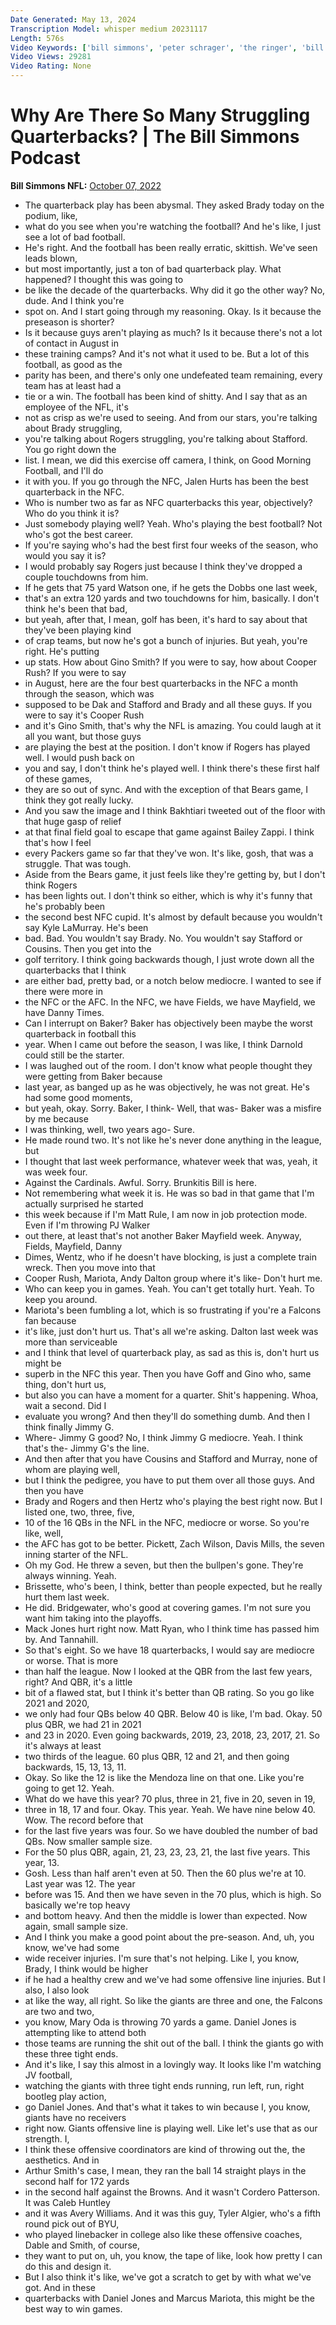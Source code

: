 ```yaml
---
Date Generated: May 13, 2024
Transcription Model: whisper medium 20231117
Length: 576s
Video Keywords: ['bill simmons', 'peter schrager', 'the ringer', 'bill simmons podcast', 'nfl quarterback ranking', 'nfl ranking', 'aaron rodgers', 'tom brady', 'matt stafford', 'jalen hurts', 'geno smith', 'baker mayfield', 'jimmy g', 'jared goff', 'justin fields', 'mac jones', 'josh allen', 'patrick mahomes', 'marcus mariota', 'daniel jones']
Video Views: 29281
Video Rating: None
---
```


# Why Are There So Many Struggling Quarterbacks? | The Bill Simmons Podcast
**Bill Simmons NFL:** [October 07, 2022](https://www.youtube.com/watch?v=0_mmWzv0LLo)
*  The quarterback play has been abysmal. They asked Brady today on the podium, like,
*  what do you see when you're watching the football? And he's like, I just see a lot of bad football.
*  He's right. And the football has been really erratic, skittish. We've seen leads blown,
*  but most importantly, just a ton of bad quarterback play. What happened? I thought this was going to
*  be like the decade of the quarterbacks. Why did it go the other way? No, dude. And I think you're
*  spot on. And I start going through my reasoning. Okay. Is it because the preseason is shorter?
*  Is it because guys aren't playing as much? Is it because there's not a lot of contact in August in
*  these training camps? And it's not what it used to be. But a lot of this football, as good as the
*  parity has been, and there's only one undefeated team remaining, every team has at least had a
*  tie or a win. The football has been kind of shitty. And I say that as an employee of the NFL, it's
*  not as crisp as we're used to seeing. And from our stars, you're talking about Brady struggling,
*  you're talking about Rogers struggling, you're talking about Stafford. You go right down the
*  list. I mean, we did this exercise off camera, I think, on Good Morning Football, and I'll do
*  it with you. If you go through the NFC, Jalen Hurts has been the best quarterback in the NFC.
*  Who is number two as far as NFC quarterbacks this year, objectively? Who do you think it is?
*  Just somebody playing well? Yeah. Who's playing the best football? Not who's got the best career.
*  If you're saying who's had the best first four weeks of the season, who would you say it is?
*  I would probably say Rogers just because I think they've dropped a couple touchdowns from him.
*  If he gets that 75 yard Watson one, if he gets the Dobbs one last week,
*  that's an extra 120 yards and two touchdowns for him, basically. I don't think he's been that bad,
*  but yeah, after that, I mean, golf has been, it's hard to say about that they've been playing kind
*  of crap teams, but now he's got a bunch of injuries. But yeah, you're right. He's putting
*  up stats. How about Gino Smith? If you were to say, how about Cooper Rush? If you were to say
*  in August, here are the four best quarterbacks in the NFC a month through the season, which was
*  supposed to be Dak and Stafford and Brady and all these guys. If you were to say it's Cooper Rush
*  and it's Gino Smith, that's why the NFL is amazing. You could laugh at it all you want, but those guys
*  are playing the best at the position. I don't know if Rogers has played well. I would push back on
*  you and say, I don't think he's played well. I think there's these first half of these games,
*  they are so out of sync. And with the exception of that Bears game, I think they got really lucky.
*  And you saw the image and I think Bakhtiari tweeted out of the floor with that huge gasp of relief
*  at that final field goal to escape that game against Bailey Zappi. I think that's how I feel
*  every Packers game so far that they've won. It's like, gosh, that was a struggle. That was tough.
*  Aside from the Bears game, it just feels like they're getting by, but I don't think Rogers
*  has been lights out. I don't think so either, which is why it's funny that he's probably been
*  the second best NFC cupid. It's almost by default because you wouldn't say Kyle LaMurray. He's been
*  bad. Bad. You wouldn't say Brady. No. You wouldn't say Stafford or Cousins. Then you get into the
*  golf territory. I think going backwards though, I just wrote down all the quarterbacks that I think
*  are either bad, pretty bad, or a notch below mediocre. I wanted to see if there were more in
*  the NFC or the AFC. In the NFC, we have Fields, we have Mayfield, we have Danny Times.
*  Can I interrupt on Baker? Baker has objectively been maybe the worst quarterback in football this
*  year. When I came out before the season, I was like, I think Darnold could still be the starter.
*  I was laughed out of the room. I don't know what people thought they were getting from Baker because
*  last year, as banged up as he was objectively, he was not great. He's had some good moments,
*  but yeah, okay. Sorry. Baker, I think- Well, that was- Baker was a misfire by me because
*  I was thinking, well, two years ago- Sure.
*  He made round two. It's not like he's never done anything in the league, but
*  I thought that last week performance, whatever week that was, yeah, it was week four.
*  Against the Cardinals. Awful. Sorry. Brunkitis Bill is here.
*  Not remembering what week it is. He was so bad in that game that I'm actually surprised he started
*  this week because if I'm Matt Rule, I am now in job protection mode. Even if I'm throwing PJ Walker
*  out there, at least that's not another Baker Mayfield week. Anyway, Fields, Mayfield, Danny
*  Dimes, Wentz, who if he doesn't have blocking, is just a complete train wreck. Then you move into that
*  Cooper Rush, Mariota, Andy Dalton group where it's like- Don't hurt me.
*  Who can keep you in games. Yeah. You can't get totally hurt. Yeah. To keep you around.
*  Mariota's been fumbling a lot, which is so frustrating if you're a Falcons fan because
*  it's like, just don't hurt us. That's all we're asking. Dalton last week was more than serviceable
*  and I think that level of quarterback play, as sad as this is, don't hurt us might be
*  superb in the NFC this year. Then you have Goff and Gino who, same thing, don't hurt us,
*  but also you can have a moment for a quarter. Shit's happening. Whoa, wait a second. Did I
*  evaluate you wrong? And then they'll do something dumb. And then I think finally Jimmy G.
*  Where- Jimmy G good? No, I think Jimmy G mediocre. Yeah. I think that's the- Jimmy G's the line.
*  And then after that you have Cousins and Stafford and Murray, none of whom are playing well,
*  but I think the pedigree, you have to put them over all those guys. And then you have
*  Brady and Rogers and then Hertz who's playing the best right now. But I listed one, two, three, five,
*  10 of the 16 QBs in the NFL in the NFC, mediocre or worse. So you're like, well,
*  the AFC has got to be better. Pickett, Zach Wilson, Davis Mills, the seven inning starter of the NFL.
*  Oh my God. He threw a seven, but then the bullpen's gone. They're always winning. Yeah.
*  Brissette, who's been, I think, better than people expected, but he really hurt them last week.
*  He did. Bridgewater, who's good at covering games. I'm not sure you want him taking into the playoffs.
*  Mack Jones hurt right now. Matt Ryan, who I think time has passed him by. And Tannahill.
*  So that's eight. So we have 18 quarterbacks, I would say are mediocre or worse. That is more
*  than half the league. Now I looked at the QBR from the last few years, right? And QBR, it's a little
*  bit of a flawed stat, but I think it's better than QB rating. So you go like 2021 and 2020,
*  we only had four QBs below 40 QBR. Below 40 is like, I'm bad. Okay. 50 plus QBR, we had 21 in 2021
*  and 23 in 2020. Even going backwards, 2019, 23, 2018, 23, 2017, 21. So it's always at least
*  two thirds of the league. 60 plus QBR, 12 and 21, and then going backwards, 15, 13, 13, 11.
*  Okay. So like the 12 is like the Mendoza line on that one. Like you're going to get 12. Yeah.
*  What do we have this year? 70 plus, three in 21, five in 20, seven in 19,
*  three in 18, 17 and four. Okay. This year. Yeah. We have nine below 40. Wow. The record before that
*  for the last five years was four. So we have doubled the number of bad QBs. Now smaller sample size.
*  For the 50 plus QBR, again, 21, 23, 23, 23, 21, the last five years. This year, 13.
*  Gosh. Less than half aren't even at 50. Then the 60 plus we're at 10. Last year was 12. The year
*  before was 15. And then we have seven in the 70 plus, which is high. So basically we're top heavy
*  and bottom heavy. And then the middle is lower than expected. Now again, small sample size.
*  And I think you make a good point about the pre-season. And, uh, you know, we've had some
*  wide receiver injuries. I'm sure that's not helping. Like I, you know, Brady, I think would be higher
*  if he had a healthy crew and we've had some offensive line injuries. But I also, I also look
*  at like the way, all right. So like the giants are three and one, the Falcons are two and two,
*  you know, Mary Oda is throwing 70 yards a game. Daniel Jones is attempting like to attend both
*  those teams are running the shit out of the ball. I think the giants go with these three tight ends.
*  And it's like, I say this almost in a lovingly way. It looks like I'm watching JV football,
*  watching the giants with three tight ends running, run left, run, right bootleg play action,
*  go Daniel Jones. And that's what it takes to win because I, you know, giants have no receivers
*  right now. Giants offensive line is playing well. Like let's use that as our strength. I,
*  I think these offensive coordinators are kind of throwing out the, the aesthetics. And in
*  Arthur Smith's case, I mean, they ran the ball 14 straight plays in the second half for 172 yards
*  in the second half against the Browns. And it wasn't Cordero Patterson. It was Caleb Huntley
*  and it was Avery Williams. And it was this guy, Tyler Algier, who's a fifth round pick out of BYU,
*  who played linebacker in college also like these offensive coaches, Dable and Smith, of course,
*  they want to put on, uh, you know, the tape of like, look how pretty I can do this and design it.
*  But I also think it's like, we've got a scratch to get by with what we've got. And in these
*  quarterbacks with Daniel Jones and Marcus Mariota, this might be the best way to win games.
